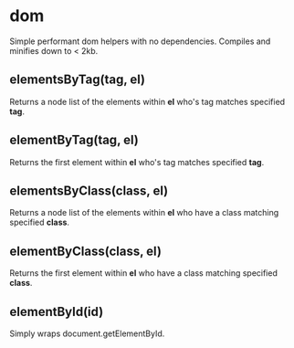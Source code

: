 # dom

Simple performant dom helpers with no dependencies.  Compiles and minifies down to < 2kb.

## elementsByTag(tag, el)

Returns a node list of the elements within **el** who's tag matches specified **tag**.

## elementByTag(tag, el)

Returns the first element within **el** who's tag matches specified **tag**.

## elementsByClass(class, el)

Returns a node list of the elements within **el** who have a class matching specified **class**.

## elementByClass(class, el)

Returns the first element within **el** who have a class matching specified **class**.

## elementById(id)

Simply wraps document.getElementById.
